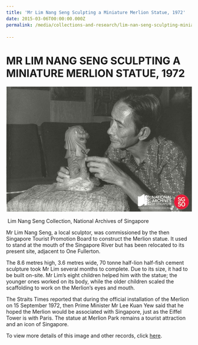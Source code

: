 ```yaml
---
title: 'Mr Lim Nang Seng Sculpting a Miniature Merlion Statue, 1972'
date: 2015-03-06T00:00:00.000Z
permalink: /media/collections-and-research/lim-nan-seng-sculpting-miniature-merlion/

---
```



<iframe id="pxcelframe" src="//t.sharethis.com/a/t_.htm?ver=0.345.16984&amp;cid=c010#rnd=1577952223359&amp;cid=c010&amp;dmn=www.nas.gov.sg&amp;tt=t.dhj&amp;dhjLcy=54&amp;lbl=pxcel&amp;flbl=pxcel&amp;ll=d&amp;ver=0.345.16984&amp;ell=d&amp;cck=__stid&amp;pn=%2Fblogs%2Farchivistpick%2Fmr-lim-nang-seng-sculpting-a-miniature-merlion-statue-1972%2F&amp;qs=na&amp;rdn=www.nas.gov.sg&amp;rpn=%2Fblogs%2Farchivistpick%2F2015%2F03%2F&amp;rqs=na&amp;cc=SG&amp;cont=AS&amp;ipaddr=" style="display: none;"></iframe>

# MR LIM NANG SENG SCULPTING A MINIATURE MERLION STATUE, 1972

![Lim Nang Seng Collection, National Archives of Singapore](../../../images/blogs/2015-03-06-l.jpg)

​											Lim Nang Seng Collection, National Archives of Singapore

Mr Lim Nang Seng, a local sculptor, was commissioned by the then Singapore Tourist Promotion Board to construct the Merlion statue. It used to stand at the mouth of the Singapore River but has been relocated to its present site, adjacent to One Fullerton.

The 8.6 metres high, 3.6 metres wide, 70 tonne half-lion half-fish cement sculpture took Mr Lim several months to complete. Due to its size, it had to be built on-site. Mr Lim’s eight children helped him with the statue; the younger ones worked on its body, while the older children scaled the scaffolding to work on the Merlion’s eyes and mouth.

The Straits Times reported that during the official installation of the Merlion on 15 September 1972, then Prime Minister Mr Lee Kuan Yew said that he hoped the Merlion would be associated with Singapore, just as the Eiffel Tower is with Paris. The statue at Merlion Park remains a tourist attraction and an icon of Singapore.

To view more details of this image and other records, click [here](http://www.nas.gov.sg/archivesonline/photographs/record-details/d365ff22-1161-11e3-83d5-0050568939ad).